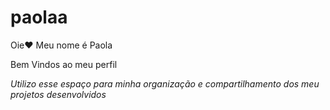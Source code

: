# paolaa
Oie❤️
Meu nome é Paola

   Bem Vindos ao meu perfil 
   
  *Utilizo esse espaço para minha organização e compartilhamento dos meu projetos desenvolvidos*
